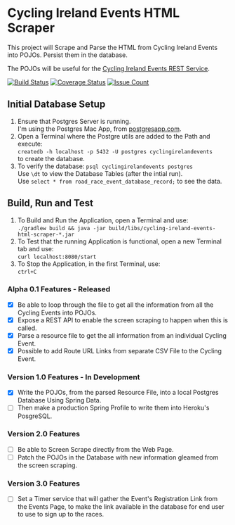 # Cycling Ireland Events HTML Scraper

This project will Scrape and Parse the HTML from Cycling Ireland Events
into POJOs. Persist them in the database.

The POJOs will be useful for the
[Cycling Ireland Events REST Service](https://github.com/lukegjpotter/cycling-ireland-events-rest-service).

[![Build Status](https://travis-ci.org/lukegjpotter/cycling-ireland-events-html-scraper.svg?branch=master)](https://travis-ci.org/lukegjpotter/cycling-ireland-events-html-scraper)
[![Coverage Status](https://coveralls.io/repos/github/lukegjpotter/cycling-ireland-events-html-scraper/badge.svg?branch=master)](https://coveralls.io/github/lukegjpotter/cycling-ireland-events-html-scraper?branch=master)
[![Issue Count](https://codeclimate.com/github/lukegjpotter/cycling-ireland-events-html-scraper/badges/issue_count.svg)](https://codeclimate.com/github/lukegjpotter/cycling-ireland-events-html-scraper)

## Initial Database Setup

1. Ensure that Postgres Server is running.  
   I'm using the Postgres Mac App, from [postgresapp.com](http://postgresapp.com).
1. Open a Terminal where the Postgre utils are added to the Path and execute:  
   `createdb -h localhost -p 5432 -U postgres cyclingirelandevents`  
   to create the database.
1. To verify the database: `psql cyclingirelandevents postgres`  
   Use `\dt` to view the Database Tables (after the intial run).  
   Use `select * from road_race_event_database_record;` to see the data.

## Build, Run and Test

1. To Build and Run the Application, open a Terminal and use:  
   `./gradlew build && java -jar build/libs/cycling-ireland-events-html-scraper-*.jar`
1. To Test that the running Application is functional, open a new Terminal tab
   and use:  
   `curl localhost:8080/start`
1. To Stop the Application, in the first Terminal, use:  
   `ctrl+C`

### Alpha 0.1 Features - Released

* [x] Be able to loop through the file to get all the information from all the
      Cycling Events into POJOs.
* [x] Expose a REST API to enable the screen scraping to happen when this is called.
* [x] Parse a resource file to get the all information from an individual Cycling
Event.
* [x] Possible to add Route URL Links from separate CSV File to the Cycling Event. 

### Version 1.0 Features - In Development

* [x] Write the POJOs, from the parsed Resource File, into a local Postgres
Database Using Spring Data.
* [ ] Then make a production Spring Profile to write them into Heroku's PosgreSQL.

### Version 2.0 Features

* [ ] Be able to Screen Scrape directly from the Web Page.
* [ ] Patch the POJOs in the Database with new information gleamed from the
      screen scraping.

### Version 3.0 Features

* [ ] Set a Timer service that will gather the Event's Registration Link from
      the Events Page, to make the link available in the database for end user
      to use to sign up to the races.
